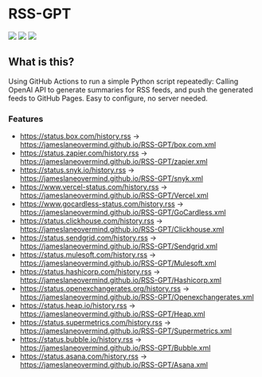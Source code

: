 # RSS-GPT

[![](https://img.shields.io/github/last-commit/yinan-c/RSS-GPT/dev?label=updated)](https://github.com/yinan-c/RSS-GPT/tree/dev)
[![](https://img.shields.io/github/last-commit/yinan-c/RSS-GPT/main?label=feeds%20refreshed)](https://yinan-c.github.io/RSS-GPT/)
[![](https://img.shields.io/github/license/yinan-c/RSS-GPT)](https://github.com/yinan-c/RSS-GPT/blob/master/LICENSE)

## What is this?

Using GitHub Actions to run a simple Python script repeatedly: Calling OpenAI API to generate summaries for RSS feeds, and push the generated feeds to GitHub Pages. Easy to configure, no server needed.

### Features

- https://status.box.com/history.rss -> https://jameslaneovermind.github.io/RSS-GPT/box.com.xml
- https://status.zapier.com/history.rss -> https://jameslaneovermind.github.io/RSS-GPT/zapier.xml
- https://status.snyk.io/history.rss -> https://jameslaneovermind.github.io/RSS-GPT/snyk.xml
- https://www.vercel-status.com/history.rss -> https://jameslaneovermind.github.io/RSS-GPT/Vercel.xml
- https://www.gocardless-status.com/history.rss -> https://jameslaneovermind.github.io/RSS-GPT/GoCardless.xml
- https://status.clickhouse.com/history.rss -> https://jameslaneovermind.github.io/RSS-GPT/Clickhouse.xml
- https://status.sendgrid.com/history.rss -> https://jameslaneovermind.github.io/RSS-GPT/Sendgrid.xml
- https://status.mulesoft.com/history.rss -> https://jameslaneovermind.github.io/RSS-GPT/Mulesoft.xml
- https://status.hashicorp.com/history.rss -> https://jameslaneovermind.github.io/RSS-GPT/Hashicorp.xml
- https://status.openexchangerates.org/history.rss -> https://jameslaneovermind.github.io/RSS-GPT/Openexchangerates.xml
- https://status.heap.io/history.rss -> https://jameslaneovermind.github.io/RSS-GPT/Heap.xml
- https://status.supermetrics.com/history.rss -> https://jameslaneovermind.github.io/RSS-GPT/Supermetrics.xml
- https://status.bubble.io/history.rss -> https://jameslaneovermind.github.io/RSS-GPT/Bubble.xml
- https://status.asana.com/history.rss -> https://jameslaneovermind.github.io/RSS-GPT/Asana.xml

